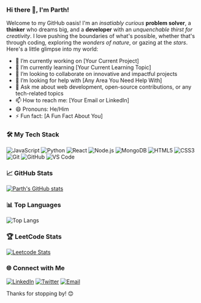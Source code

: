 ### Hi there 👋, I'm Parth!

Welcome to my GitHub oasis! I'm an *insatiably curious* **problem solver**, a **thinker** who dreams big, and a **developer** with an *unquenchable thirst for creativity*. I love pushing the boundaries of what's possible, whether that's through coding, exploring the *wonders of nature*, or gazing at the *stars*. Here's a little glimpse into my world:

- 🔭 I’m currently working on [Your Current Project]
- 🌱 I’m currently learning [Your Current Learning Topic]
- 👯 I’m looking to collaborate on innovative and impactful projects
- 🤔 I’m looking for help with [Any Area You Need Help With]
- 💬 Ask me about web development, open-source contributions, or any tech-related topics
- 📫 How to reach me: [Your Email or LinkedIn]
- 😄 Pronouns: He/Him
- ⚡ Fun fact: [A Fun Fact About You]

### 🛠️ My Tech Stack

![JavaScript](https://img.shields.io/badge/-JavaScript-333333?style=flat&logo=javascript)
![Python](https://img.shields.io/badge/-Python-333333?style=flat&logo=python)
![React](https://img.shields.io/badge/-React-333333?style=flat&logo=react)
![Node.js](https://img.shields.io/badge/-Node.js-333333?style=flat&logo=node.js)
![MongoDB](https://img.shields.io/badge/-MongoDB-333333?style=flat&logo=mongodb)
![HTML5](https://img.shields.io/badge/-HTML5-333333?style=flat&logo=html5)
![CSS3](https://img.shields.io/badge/-CSS3-333333?style=flat&logo=css3)
![Git](https://img.shields.io/badge/-Git-333333?style=flat&logo=git)
![GitHub](https://img.shields.io/badge/-GitHub-333333?style=flat&logo=github)
![VS Code](https://img.shields.io/badge/-VS%20Code-333333?style=flat&logo=visual-studio-code)

### 📈 GitHub Stats

[![Parth's GitHub stats](https://github-readme-stats.vercel.app/api?username=Parth152004&show_icons=true&theme=radical)](https://github.com/Parth152004/github-readme-stats)

### 📊 Top Languages

![Top Langs](https://github-readme-stats.vercel.app/api/top-langs/?username=Parth152004&layout=compact&theme=radical)

### 🏆 LeetCode Stats

[![Leetcode Stats](https://leetcard.jacoblin.cool/parth0023?theme=dark&font=Source%20Code%20Pro&ext=contest)](https://leetcode.com/parth0023)

### 🌐 Connect with Me

[![LinkedIn](https://img.shields.io/badge/LinkedIn-333333?style=flat&logo=linkedin)](https://www.linkedin.com/in/yourprofile)
[![Twitter](https://img.shields.io/badge/Twitter-333333?style=flat&logo=twitter)](https://twitter.com/yourprofile)
[![Email](https://img.shields.io/badge/Email-333333?style=flat&logo=gmail)](mailto:your.email@example.com)

Thanks for stopping by! 😊
